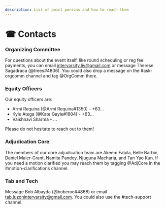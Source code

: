 ```yaml
---
description: List of point persons and how to reach them
---
```


# ☎ Contacts

### **Organizing Committee**

For questions about the event itself, like round scheduling or reg fee payments, you can email [intervarsity.liv@gmail.com](mailto:intervarsity.liv@gmail.com) or message Therese Sagadraca (@trees#4806). You could also drop a message on the #ask-orgcomm channel and tag @OrgComm there.

### Equity Officers

Our equity officers are:

- Armi Requina (@Armi Requina#1350) - +63...
- Kyle Atega (@Kate Gayle#1604) - +63...
- Vaishnavi Sharma - ...

Please do not hesitate to reach out to them!

### Adjudication Core

The members of our core adjudication team are Akeem Fabila, Belle Barbin, Daniel Maier-Grant, Namita Pandey, Njuguna Macharia, and Tan Yao Kun. If you need a motion clarified you may reach them by tagging @AdjCore in the #motion-clarifications channel.

### Tab and Tech

Message Bob Albayda (@boberoo#4868) or email [tab.luzonintervarsity@gmail.com](mailto:tab.luzonintervarsity@gmail.com). You could also use the #tech-support channel.
